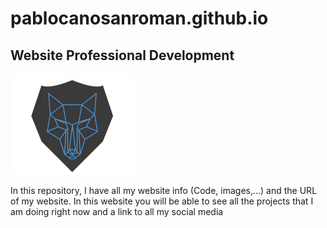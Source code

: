# pablocanosanroman.github.io

## Website Professional Development

![Website Logo](https://github.com/pablocanosanroman/pablocanosanroman.github.io/blob/main/images/logowebsite.png)

In this repository, I have all my website info (Code, images,...) and the URL of my website. 
In this website you will be able to see all the projects that I am doing right now and a link to all my social media
